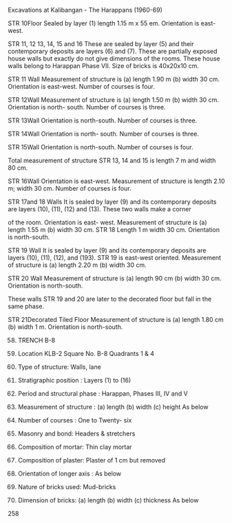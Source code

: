 Excavations at Kalibangan - The Harappans (1960-69)

STR 10Floor Sealed by layer (1) length
1.15 m x 55 em. Orientation is
east-west.

STR 11, 12 13, 14, 15 and 16 These are
sealed by layer (5) and their
contemporary deposits are layers
(6) and (7). These are partially
exposed house walls but exactly
do not give dimensions of the
rooms. These house walls belong
to Harappan Phase VII. Size of
bricks is 40x20x10 cm.

STR 11 Wall Measurement of structure is
(a) length 1.90 m (b) width 30 cm.
Orientation is east-west. Number
of courses is four.

STR 12Wall Measurement of structure
is (a) length 1.50 m (b) width
30 cm. Orientation is north-
south. Number of courses is
three.

STR 13Wall Orientation is north-south.
Number of courses is three.

STR 14Wall Orientation is north-
south. Number of courses is
three.

STR 15Wall Orientation is north-south.
Number of courses is four.

Total measurement of structure
STR 13, 14 and 15 is length 7 m
and width 80 cm.

STR 16Wall Orientation is east-west.
Measurement of structure is
length 2.10 m; width 30 cm.
Number of courses is four.

STR 17and 18 Walls It is sealed by layer
(9) and its contemporary deposits 
are layers (10), (11), (12) and (13). 
These two walls make a corner


of the room. Orientation is east-
west. Measurement of structure
is (a) length 1.55 m (b) width 30
cm. STR 18 Length 1 m width 30
cm. Orientation is north-south.

STR 19 Wall It is sealed by layer (9) and
its contemporary deposits are
layers (10), (11), (12), and (193).
STR 19 is east-west oriented.
Measurement of structure is (a)
length 2.20 m (b) width 30 cm.

STR 20 Wall Measurement of structure
is (a) length 90 cm (b) width 30
cm. Orientation is north-south.

These walls STR 19 and 20 are
later to the decorated floor but
fall in the same phase.

STR 21Decorated Tiled Floor
Measurement of structure is (a)
length 1.80 cm (b) width 1 m.
Orientation is north-south.

58. TRENCH B-8

1. Location KLB-2 Square No. B-8
Quadrants 1 & 4
2. Type of structure: Walls, lane
3. Stratigraphic position : Layers (1)
to (16)
4. Period and structural phase :
Harappan, Phases III, IV and V
5. Measurement of structure : (a)
length (b) width (c) height As below
6. Number of courses : One to Twenty-
six
7. Masonry and bond: Headers & stretchers
8. Composition of mortar: Thin clay
mortar
9. Composition of plaster: Plaster of 1
cm but removed
10. Orientation of longer axis : As below
11. Nature of bricks used: Mud-bricks
12. Dimension of bricks: (a) length (b)
width (c) thickness As below 

258